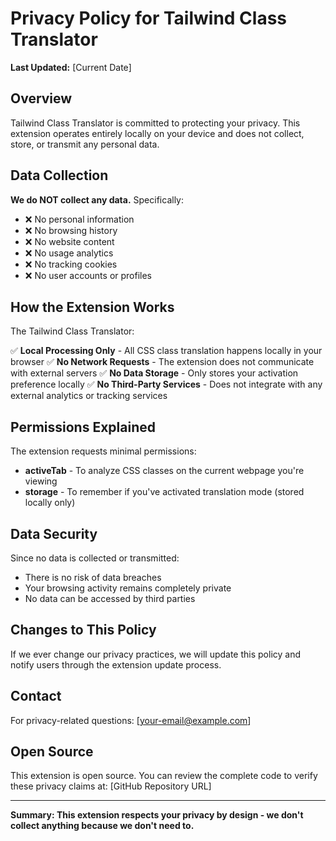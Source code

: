# Privacy Policy for Tailwind Class Translator

**Last Updated:** [Current Date]

## Overview
Tailwind Class Translator is committed to protecting your privacy. This extension operates entirely locally on your device and does not collect, store, or transmit any personal data.

## Data Collection
**We do NOT collect any data.** Specifically:

- ❌ No personal information
- ❌ No browsing history
- ❌ No website content
- ❌ No usage analytics
- ❌ No tracking cookies
- ❌ No user accounts or profiles

## How the Extension Works
The Tailwind Class Translator:

✅ **Local Processing Only** - All CSS class translation happens locally in your browser
✅ **No Network Requests** - The extension does not communicate with external servers
✅ **No Data Storage** - Only stores your activation preference locally
✅ **No Third-Party Services** - Does not integrate with any external analytics or tracking services

## Permissions Explained
The extension requests minimal permissions:

- **activeTab** - To analyze CSS classes on the current webpage you're viewing
- **storage** - To remember if you've activated translation mode (stored locally only)

## Data Security
Since no data is collected or transmitted:
- There is no risk of data breaches
- Your browsing activity remains completely private
- No data can be accessed by third parties

## Changes to This Policy
If we ever change our privacy practices, we will update this policy and notify users through the extension update process.

## Contact
For privacy-related questions: [your-email@example.com]

## Open Source
This extension is open source. You can review the complete code to verify these privacy claims at: [GitHub Repository URL]

---

**Summary: This extension respects your privacy by design - we don't collect anything because we don't need to.**